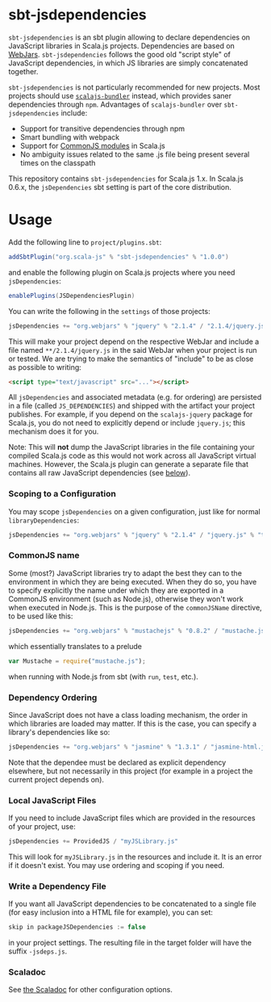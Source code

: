 # sbt-jsdependencies

`sbt-jsdependencies` is an sbt plugin allowing to declare dependencies on JavaScript libraries in Scala.js projects.
Dependencies are based on [WebJars](http://www.webjars.org/).
`sbt-jsdependencies` follows the good old "script style" of JavaScript dependencies, in which JS libraries are simply concatenated together.

`sbt-jsdependencies` is not particularly recommended for new projects.
Most projects should use [`scalajs-bundler`](https://scalacenter.github.io/scalajs-bundler/) instead, which provides saner dependencies through `npm`.
Advantages of `scalajs-bundler` over `sbt-jsdependencies` include:

* Support for transitive dependencies through npm
* Smart bundling with webpack
* Support for [CommonJS modules](https://www.scala-js.org/doc/project/module.html) in Scala.js
* No ambiguity issues related to the same .js file being present several times on the classpath

This repository contains `sbt-jsdependencies` for Scala.js 1.x. In Scala.js
0.6.x, the `jsDependencies` sbt setting is part of the core distribution.

# Usage

Add the following line to `project/plugins.sbt`:

```scala
addSbtPlugin("org.scala-js" % "sbt-jsdependencies" % "1.0.0")
```

and enable the following plugin on Scala.js projects where you need `jsDependencies`:

```scala
enablePlugins(JSDependenciesPlugin)
```

You can write the following in the `settings` of those projects:

```scala
jsDependencies += "org.webjars" % "jquery" % "2.1.4" / "2.1.4/jquery.js"
```

This will make your project depend on the respective WebJar and include a file named `**/2.1.4/jquery.js` in the said WebJar when your project is run or tested.
We are trying to make the semantics of "include" to be as close as possible to writing:

```html
<script type="text/javascript" src="..."></script>
```

All `jsDependencies` and associated metadata (e.g. for ordering) are persisted in a file (called `JS_DEPENDENCIES`) and shipped with the artifact your project publishes.
For example, if you depend on the `scalajs-jquery` package for Scala.js, you do not need to explicitly depend or include `jquery.js`; this mechanism does it for you.

Note: This will **not** dump the JavaScript libraries in the file containing your compiled Scala.js code as this would not work across all JavaScript virtual machines.
However, the Scala.js plugin can generate a separate file that contains all raw JavaScript dependencies (see [below](#packageJSDependencies)).

### Scoping to a Configuration

You may scope `jsDependencies` on a given configuration, just like for normal `libraryDependencies`:

```scala
jsDependencies += "org.webjars" % "jquery" % "2.1.4" / "jquery.js" % "test"
```

### CommonJS name

Some (most?) JavaScript libraries try to adapt the best they can to the environment in which they are being executed.
When they do so, you have to specify explicitly the name under which they are exported in a CommonJS environment (such as Node.js), otherwise they won't work when executed in Node.js.
This is the purpose of the `commonJSName` directive, to be used like this:

```scala
jsDependencies += "org.webjars" % "mustachejs" % "0.8.2" / "mustache.js" commonJSName "Mustache"
```

which essentially translates to a prelude

```javascript
var Mustache = require("mustache.js");
```

when running with Node.js from sbt (with `run`, `test`, etc.).

### Dependency Ordering

Since JavaScript does not have a class loading mechanism, the order in which libraries are loaded may matter.
If this is the case, you can specify a library's dependencies like so:

```scala
jsDependencies += "org.webjars" % "jasmine" % "1.3.1" / "jasmine-html.js" dependsOn "jasmine.js"
```

Note that the dependee must be declared as explicit dependency elsewhere, but not necessarily in this project (for example in a project the current project depends on).

### Local JavaScript Files

If you need to include JavaScript files which are provided in the resources of your project, use:

```scala
jsDependencies += ProvidedJS / "myJSLibrary.js"
```

This will look for `myJSLibrary.js` in the resources and include it.
It is an error if it doesn't exist.
You may use ordering and scoping if you need.

### Write a Dependency File

If you want all JavaScript dependencies to be concatenated to a single file (for easy inclusion into a HTML file for example), you can set:

```scala
skip in packageJSDependencies := false
```

in your project settings. The resulting file in the target folder will have the suffix `-jsdeps.js`.

### Scaladoc

See [the Scaladoc](https://javadoc.io/doc/org.scala-js/jsdependencies-core_2.13/latest/org/scalajs/jsdependencies/core/index.html) for other configuration options.
